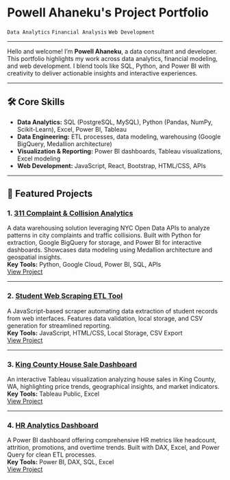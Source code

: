 
# Powell Ahaneku's Project Portfolio

`Data Analytics` `Financial Analysis` `Web Development`

---

Hello and welcome! I’m **Powell Ahaneku**, a data consultant and developer. This portfolio highlights my work across data analytics, financial modeling, and web development. I blend tools like SQL, Python, and Power BI with creativity to deliver actionable insights and interactive experiences.

---

## 🛠️ Core Skills

- **Data Analytics:** SQL (PostgreSQL, MySQL), Python (Pandas, NumPy, Scikit-Learn), Excel, Power BI, Tableau  
- **Data Engineering:** ETL processes, data modeling, warehousing (Google BigQuery, Medallion architecture)  
- **Visualization & Reporting:** Power BI dashboards, Tableau visualizations, Excel modeling  
- **Web Development:** JavaScript, React, Bootstrap, HTML/CSS, APIs  

---

## 🚀 Featured Projects

### 1. [311 Complaint & Collision Analytics](https://github.com/powellahaneku/datawarehouse/tree/main)  
A data warehousing solution leveraging NYC Open Data APIs to analyze patterns in city complaints and traffic collisions. Built with Python for extraction, Google BigQuery for storage, and Power BI for interactive dashboards. Showcases data modeling using Medallion architecture and geospatial insights.  
**Key Tools:** Python, Google Cloud, Power BI, SQL, APIs  
[View Project](https://github.com/powellahaneku/datawarehouse/tree/main)

---

### 2. [Student Web Scraping ETL Tool](https://github.com/powellahaneku/Webscraper/tree/main)  
A JavaScript-based scraper automating data extraction of student records from web interfaces. Features data validation, local storage, and CSV generation for streamlined reporting.  
**Key Tools:** JavaScript, HTML/CSS, Local Storage, CSV Export  
[View Project](https://github.com/powellahaneku/Webscraper/tree/main)

---

### 3. [King County House Sale Dashboard](https://public.tableau.com/app/profile/powell.ahaneku/viz/KingsCountyHouseSales_17073741715870/KingCountyHouseSales?publish=yes)  
An interactive Tableau visualization analyzing house sales in King County, WA, highlighting price trends, geographical insights, and market indicators.  
**Key Tools:** Tableau Public, Excel  
[View Project](https://github.com/powellahaneku/HouseSaleDashboard/blob/main/readme.md)

---

### 4. [HR Analytics Dashboard](https://github.com/powellahaneku/HRDataAnalysis/blob/main/HR%20Data%20Analysis.pdf)  
A Power BI dashboard offering comprehensive HR metrics like headcount, attrition, promotions, and overtime trends. Built with DAX, Excel, and Power Query for clean ETL processes.  
**Key Tools:** Power BI, DAX, SQL, Excel  
[View Project](https://github.com/powellahaneku/HRDataAnalysis/blob/main/HR%20Data%20Analysis.pdf)


